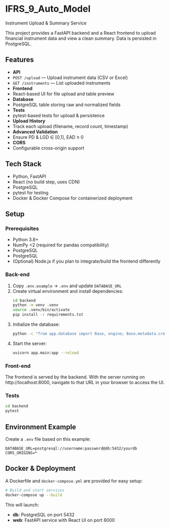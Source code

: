 # IFRS_9_Auto_Model

Instrument Upload & Summary Service

This project provides a FastAPI backend and a React frontend to upload financial instrument data and view a clean summary. Data is persisted in PostgreSQL.

## Features

- **API**
-   `POST /upload` — Upload instrument data (CSV or Excel)
-   `GET /instruments` — List uploaded instruments
- **Frontend**
-   React-based UI for file upload and table preview
- **Database**
-   PostgreSQL table storing raw and normalized fields
- **Tests**
-   pytest-based tests for upload & persistence
- **Upload History**
-   Track each upload (filename, record count, timestamp)
- **Advanced Validation**
-   Ensure PD & LGD ∈ [0,1], EAD ≥ 0
- **CORS**
-   Configurable cross-origin support

## Tech Stack

- Python, FastAPI
- React (no build step, uses CDN)
- PostgreSQL
- pytest for testing
- Docker & Docker Compose for containerized deployment

## Setup

### Prerequisites

- Python 3.8+
- NumPy <2 (required for pandas compatibility)
- PostgreSQL
- PostgreSQL
- (Optional) Node.js if you plan to integrate/build the frontend differently

### Back-end

1. Copy `.env.example` → `.env` and update `DATABASE_URL`
2. Create virtual environment and install dependencies:
   ```bash
   cd backend
   python -m venv .venv
   source .venv/bin/activate
   pip install -r requirements.txt
   ```
3. Initialize the database:
   ```bash
   python -c "from app.database import Base, engine; Base.metadata.create_all(bind=engine)"
   ```
4. Start the server:
   ```bash
   uvicorn app.main:app --reload
   ```

### Front-end

The frontend is served by the backend. With the server running on http://localhost:8000, navigate to that URL in your browser to access the UI.

### Tests

```bash
cd backend
pytest
```

## Environment Example

Create a `.env` file based on this example:
```
DATABASE_URL=postgresql://username:password@db:5432/yourdb
CORS_ORIGINS=*
```

## Docker & Deployment

A Dockerfile and `docker-compose.yml` are provided for easy setup:

```bash
# Build and start services
docker-compose up --build
```

This will launch:
- **db**: PostgreSQL on port 5432
- **web**: FastAPI service with React UI on port 8000